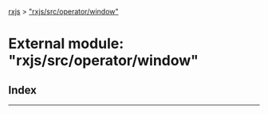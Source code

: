 [rxjs](../README.md) > ["rxjs/src/operator/window"](../modules/_rxjs_src_operator_window_.md)

# External module: "rxjs/src/operator/window"

## Index

---

